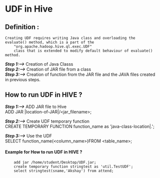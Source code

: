 # UDF in Hive

## Definition : <br>
	Creating UDF requires writing Java class and overloading the evaluate() method, which is a part of the
		"org.apache.hadoop.hive.ql.exec.UDF"
		class that is extended to modify default behaviour of evaluate() method.

***Step 1:-->*** Creation of Java Classs<br>
***Step 2:-->*** Creation of JAR file from a class<br>
***Step 3:-->*** Creation of function from the JAR file and the JAVA files created in previous steps.<br>



## How to run UDF in HIVE ? 

***Step 1:-->*** ADD JAR file to Hive <br>
				ADD JAR |location-of-JAR|/<jar_filename>;<br>

***Step 2:-->*** Create UDF temporary function<br>
				CREATE TEMPORARY FUNCTION function_name as 'java-class-location|.<class-name>';<br>

***Step 3:-->*** Use the UDF<br>
				SELECT function_name(<column_name>)FROM <table_name>;


#### Example for How to run UDF in HIVE ?

```
	add jar /home/student/Desktop/UDF.jar;
	create temporary function stringtest as 'util.TestUDF';
	select stringtest(sname,'Akshay') from attend;
```